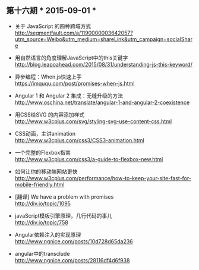 ## 第十六期 * 2015-09-01 *

* 关于 JavaScript 的四种跨域方式  
http://segmentfault.com/a/1190000003642057?utm_source=Weibo&utm_medium=shareLink&utm_campaign=socialShare

* 用自然语言的角度理解JavaScript中的this关键字  
http://blog.leapoahead.com/2015/08/31/understanding-js-this-keyword/

* 异步编程：When.js快速上手  
https://imququ.com/post/promises-when-js.html

* Angular 1 和 Angular 2 集成：无缝升级的方法  
http://www.oschina.net/translate/angular-1-and-angular-2-coexistence

* 用CSS给SVG <use>的内容添加样式  
http://www.w3cplus.com/svg/styling-svg-use-content-css.html

* CSS动画，主讲animation  
http://www.w3cplus.com/css3/CSS3-animation.html

* 一个完整的Flexbox指南  
http://www.w3cplus.com/css3/a-guide-to-flexbox-new.html

* 如何让你的移动端网站更快  
http://www.w3cplus.com/performance/how-to-keep-your-site-fast-for-mobile-friendly.html

* [翻译] We have a problem with promises  
http://div.io/topic/1095

* javaScript模板引擎原理，几行代码的事儿  
http://div.io/topic/758

* Angular依赖注入的实现原理  
http://www.ngnice.com/posts/10d728d65da236

* angular中的transclude  
http://www.ngnice.com/posts/28116df4d6f938
